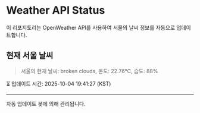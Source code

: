
# Weather API Status

이 리포지토리는 OpenWeather API를 사용하여 서울의 날씨 정보를 자동으로 업데이트합니다.

## 현재 서울 날씨
> 서울의 현재 날씨: broken clouds, 온도: 22.76°C, 습도: 88%

⏳ 업데이트 시간: 2025-10-04 19:41:27 (KST)

---
자동 업데이트 봇에 의해 관리됩니다.
